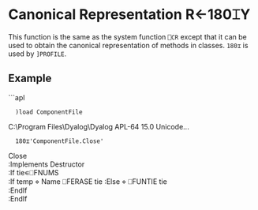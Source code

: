 
<!-- Hidden search keywords -->
<div style="display: none;">
  180⌶
</div>






<h1 class="heading"><span class="name">Canonical Representation</span> <span class="command">R←180⌶Y</span></h1>



This function is the same as the system function `⎕CR` except that it can be used to obtain the canonical representation of methods in classes. `180⌶` is used by `]PROFILE`.

<h2 class="example">Example</h2>
```apl

      )load ComponentFile
C:\Program Files\Dyalog\Dyalog APL-64 15.0 Unicode\...

      180⌶'ComponentFile.Close'
 Close                          
 :Implements Destructor         
 :If tie∊⎕FNUMS                 
     :If temp ⋄ Name ⎕FERASE tie
     :Else ⋄ ⎕FUNTIE tie        
     :EndIf                     
 :EndIf                         
  
```



